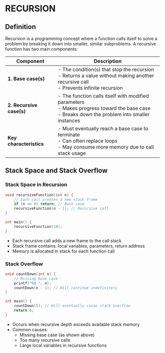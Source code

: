 # RECURSION

## Definition

Recursion is a programming concept where a function calls itself to solve a problem by breaking it down into smaller, similar subproblems. A recursive function has two main components:

| Component | Description |
|-----------|-------------|
| **1. Base case(s)** | - The condition(s) that stop the recursion<br>- Returns a value without making another recursive call<br>- Prevents infinite recursion |
| **2. Recursive case(s)** | - The function calls itself with modified parameters<br>- Makes progress toward the base case<br>- Breaks down the problem into smaller instances |
| **Key characteristics** | - Must eventually reach a base case to terminate<br>- Can often replace loops<br>- May consume more memory due to call stack usage |

## Stack Space and Stack Overflow

### Stack Space in Recursion
```cpp
void recursiveFunction(int n) {
    // Each call creates a new stack frame
    if (n == 0) return; // Base case
    recursiveFunction(n - 1); // Recursive call
}

int main() {
    recursiveFunction(10);
}
```
- Each recursive call adds a new frame to the call stack
- Stack frame contains: local variables, parameters, return address
- Memory is allocated in stack for each function call

### Stack Overflow
```cpp
void countDown(int n) {
    // Missing base case
    printf("%d ", n);
    countDown(n - 1); // Will continue indefinitely
}

int main() {
    countDown(5); // Will eventually cause stack overflow
    return 0;
}
```
- Occurs when recursive depth exceeds available stack memory
- Common causes:
  - Missing base case (as shown above)
  - Too many recursive calls
  - Large local variables in recursive functions


